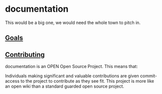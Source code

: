 # documentation

This would be a big one, we would need the whole town to pitch in.

## [Goals](GOALS.md)

## [Contributing](CONTRIBUTING.md)

documentation is an OPEN Open Source Project. This means that:

Individuals making significant and valuable contributions are given
commit-access to the project to contribute as they see fit. This
project is more like an open wiki than a standard guarded open source project.
